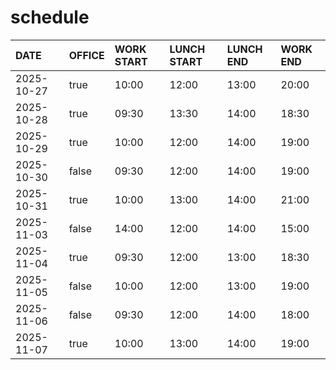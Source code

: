 # schedule

| DATE | OFFICE | WORK START | LUNCH START | LUNCH END | WORK END |
| :-- | :-- | :-- | :-- | :-- | :-- |
| 2025-10-27 | true | 10:00 | 12:00 | 13:00 | 20:00 |
| 2025-10-28 | true | 09:30 | 13:30 | 14:00 | 18:30 |
| 2025-10-29 | true | 10:00 | 12:00 | 14:00 | 19:00 |
| 2025-10-30 | false | 09:30 | 12:00 | 14:00 | 19:00 |
| 2025-10-31 | true | 10:00 | 13:00 | 14:00 | 21:00 |
| 2025-11-03 | false | 14:00 | 12:00 | 14:00 | 15:00 |
| 2025-11-04 | true | 09:30 | 12:00 | 13:00 | 18:30 |
| 2025-11-05 | false | 10:00 | 12:00 | 13:00 | 19:00 |
| 2025-11-06 | false | 09:30 | 12:00 | 14:00 | 18:00 |
| 2025-11-07 | true | 10:00 | 13:00 | 14:00 | 19:00 |
